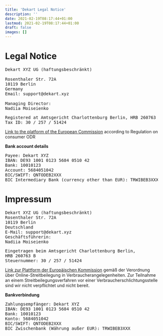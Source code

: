 ```yaml
---
title: 'Dekart Legal Notice'
description: ''
date: 2021-02-19T08:17:44+01:00
lastmod: 2021-02-19T08:17:44+01:00
draft: false
images: []
---
```


# Legal Notice

<pre>
Dekart XYZ UG (haftungsbeschränkt)

Rosenthaler Str. 72A
10119 Berlin
Germany
Email: support@dekart.xyz

Managing Director:
Nadiia Moiseienko
</pre>

<pre>
Registered at Amtsgericht Charlottenburg Berlin, HRB 260763 B
Tax ID: 30 / 257 / 51424
</pre>

<a href="https://ec.europa.eu/consumers/odr/">Link to the platform of the European Commission</a> according to Regulation on consumer ODR

**Bank account details**

<pre>
Payee: Dekart XYZ
IBAN: DE93 1001 0123 5684 0510 42
Bank: 10010123
Account: 5684051042
BIC/SWIFT: QNTODEB2XXX
BIC Intermediary Bank (currency other than EUR): TRWIBEB3XXX
</pre>

# Impressum

<pre>
Dekart XYZ UG (haftungsbeschränkt)
Rosenthaler Str. 72A
10119 Berlin
Deutschland
E-Mail: support@dekart.xyz
Geschäftsführerin:
Nadiia Moiseienko
</pre>

<pre>
Eingetragen beim Amtsgericht Charlottenburg Berlin,</br>HRB 260763 B
Steuernummer: 30 / 257 / 51424
</pre>

<a href="https://ec.europa.eu/consumers/odr/">Link zur Plattform der Europäischen Kommission</a> gemäß der Verordnung über Online-Streitbeilegung in Verbraucherangelegenheiten. Zur Teilnahme an einem Streitbeilegungsverfahren vor einer Verbraucherschlichtungsstelle sind wir nicht verpflichtet und nicht bereit.

**Bankverbindung**

<pre>
Zahlungsempfänger: Dekart XYZ
IBAN: DE93 1001 0123 5684 0510 42
Bank: 10010123
Konto: 5684051042
BIC/SWIFT: QNTODEB2XXX
BIC Zwischenbank (Währung außer EUR): TRWIBEB3XXX
</pre>
